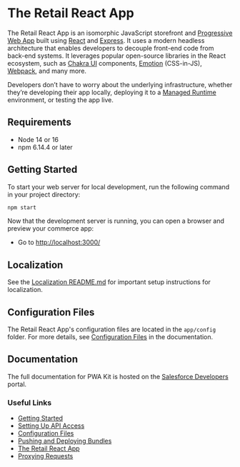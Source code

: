 # The Retail React App

The Retail React App is an isomorphic JavaScript storefront and [Progressive Web App](https://developer.mozilla.org/en-US/docs/Web/Progressive_web_apps) built using [React](https://reactjs.org/) and [Express](https://expressjs.com/). It uses a modern headless architecture that enables developers to decouple front-end code from back-end systems. It leverages popular open-source libraries in the React ecosystem, such as [Chakra UI](https://chakra-ui.com/) components, [Emotion](https://emotion.sh/docs/introduction) (CSS-in-JS), [Webpack](https://webpack.js.org/), and many more.

Developers don’t have to worry about the underlying infrastructure, whether they’re developing their app locally, deploying it to a [Managed Runtime](https://developer.salesforce.com/docs/commerce/pwa-kit-managed-runtime/guide/mrt-overview.html) environment, or testing the app live.

## Requirements

- Node 14 or 16
- npm 6.14.4 or later

## Getting Started

To start your web server for local development, run the following command in your project directory:

```bash
npm start
```

Now that the development server is running, you can open a browser and preview your commerce app:

- Go to <http://localhost:3000/>

## Localization

See the [Localization README.md](./app/translations/README.md) for important setup instructions for localization.

## Configuration Files

The Retail React App's configuration files are located in the `app/config` folder. For more details, see [Configuration Files](https://developer.salesforce.com/docs/commerce/pwa-kit-managed-runtime/guide/configuration-options.html) in the documentation.

## Documentation

The full documentation for PWA Kit is hosted on the [Salesforce Developers](https://developer.salesforce.com/docs/commerce/pwa-kit-managed-runtime/overview) portal.

### Useful Links

- [Getting Started](https://developer.salesforce.com/docs/commerce/pwa-kit-managed-runtime/guide/getting-started.html)
- [Setting Up API Access](https://developer.salesforce.com/docs/commerce/pwa-kit-managed-runtime/guide/setting-up-api-access.html)
- [Configuration Files](https://developer.salesforce.com/docs/commerce/pwa-kit-managed-runtime/guide/configuration-options.html)
- [Pushing and Deploying Bundles](https://developer.salesforce.com/docs/commerce/pwa-kit-managed-runtime/guide/pushing-and-deploying-bundles.html)
- [The Retail React App](https://developer.salesforce.com/docs/commerce/pwa-kit-managed-runtime/guide/retail-react-app.html)
- [Proxying Requests](https://developer.salesforce.com/docs/commerce/pwa-kit-managed-runtime/guide/proxying-requests.html)
